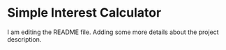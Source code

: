 # Simple Interest Calculator
I am editing the README file. Adding some more details about the project description.

